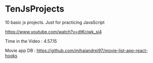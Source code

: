 # TenJsProjects

10 basic js projects. Just for practicing JavaScript

https://www.youtube.com/watch?v=dtKciwk_si4

Time in the Video : 4.57.15

Movie app DB : https://github.com/mihaiandrei97/movie-list-app-react-hooks
